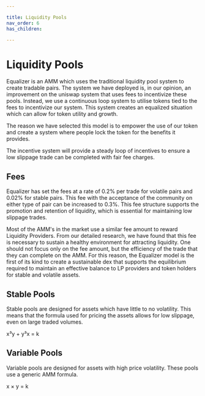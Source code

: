 ```yaml
---

title: Liquidity Pools
nav_order: 6
has_children:

---
```


# Liquidity Pools

Equalizer is an AMM which uses the traditional liquidity pool system to create tradable pairs. The system we have deployed is, in our opinion, an improvement on the uniswap system that uses fees to incentivize these pools. Instead, we use a continuous loop system to utilise tokens tied to the fees to incentivize our system. This system creates an equalized situation which can allow for token utility and growth.

The reason we have selected this model is to empower the use of our token and create a system where people lock the token for the benefits it provides. 

The incentive system will provide a steady loop of incentives to ensure a low slippage trade can be completed with fair fee charges.

## Fees

Equalizer has set the fees at a rate of 0.2% per trade for volatile pairs and 0.02% for stable pairs. This fee with the acceptance of the community on either type of pair can be increased to 0.3%. This fee structure supports the promotion and retention of liquidity, which is essential for maintaining low slippage trades. 

Most of the AMM's in the market use a similar fee amount to reward Liquidity Providers. From our detailed research, we have found that this fee is necessary to sustain a healthy environment for attracting liquidity. One should not focus only on the fee amount, but the efficiency of the trade that they can complete on the AMM. For this reason, the Equalizer model is the first of its kind to create a sustainable dex that supports the equilibrium required to maintain an effective balance to LP providers and token holders for stable and volatile assets.

## Stable Pools

Stable pools are designed for assets which have little to no volatility. This means that the formula used for pricing the assets allows for low slippage, even on large traded volumes.

x³y + y³x = k

## Variable Pools

Variable pools are designed for assets with high price volatility. These pools use a generic AMM formula.

x × y = k
